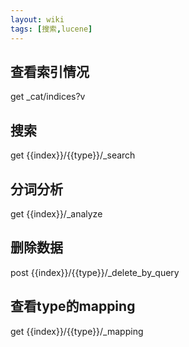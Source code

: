 ```yaml
---
layout: wiki
tags: [搜索,lucene]
---
```


## 查看索引情况

get _cat/indices?v

## 搜索

get {{index}}/{{type}}/_search

## 分词分析

get {{index}}/_analyze

## 删除数据

post {{index}}/{{type}}/_delete_by_query

## 查看type的mapping

get {{index}}/{{type}}/_mapping

